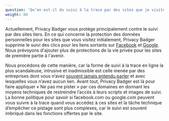 ```yaml
---
question: 'Qu’en est-il du suivi à la trace par des sites que je visite volontairement tels que google.com ou facebook.com ?'
weight: 80
---
```


Actuellement, Privacy Badger vous protège principalement contre le suivi par des sites tiers. En ce qui concerne la protection des données personnelles pour les sites que vous visitez initialement, Privacy Badger supprime le suivi des clics pour les liens sortants sur [Facebook](https://www.eff.org/deeplinks/2018/05/privacy-badger-rolls-out-new-ways-fight-facebook-tracking) et [Google](https://www.eff.org/deeplinks/2018/10/privacy-badger-now-fights-more-sneaky-google-tracking). Nous prévoyons d'ajouter plus de protections de la vie privée pour les sites de première partie à l'avenir.

Nous procédons de cette manière, car la forme de suivi à la trace en ligne la plus scandaleuse, intrusive et inadmissible est celle menée par des entreprises dont vous n’avez [souvent jamais entendu parler](https://lumapartners.com/content/lumascapes/display-ad-tech-lumascape/) et avec lesquelles vous n’avez aucun lien. Avant tout, Privacy Badger est là pour faire appliquer « Ne pas me pister » par ces domaines en donnant les moyens techniques de restreindre l’accès à leurs scripts et images de suivi. La bonne politique pour savoir si facebook.com ou google.com peuvent vous suivre à la trace quand vous accédez à ces sites et la tâche technique d’empêcher ce pistage sont plus complexes, car le suivi est souvent imbriqué dans les fonctions offertes par le site.
